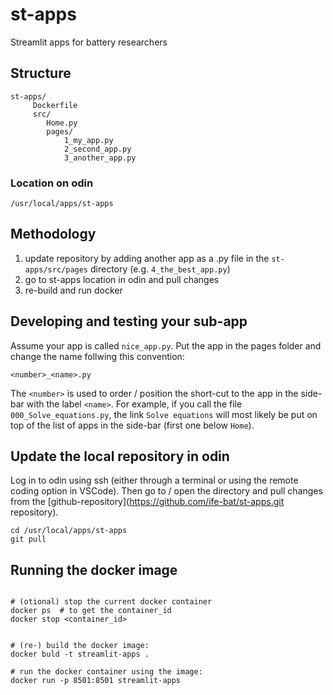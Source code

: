 # st-apps

Streamlit apps for battery researchers

## Structure

```shell
st-apps/
     Dockerfile
     src/
        Home.py
        pages/
            1_my_app.py
            2_second_app.py
            3_another_app.py
```

### Location on odin

`/usr/local/apps/st-apps`

## Methodology

1. update repository by adding another app as a .py file in the `st-apps/src/pages` directory (e.g. `4_the_best_app.py`)
2. go to st-apps location in odin and pull changes
3. re-build and run docker


## Developing and testing your sub-app

Assume your app is called `nice_app.py`. Put the app in the pages folder and change the name follwing this convention:

`<number>_<name>.py`

The `<number>` is used to order / position the short-cut to the app in the side-bar with the label `<name>`. For example,
if you call the file `000_Solve_equations.py`, the link `Solve equations` will most likely be put on top of the 
list of apps in the side-bar (first one below `Home`). 

## Update the local repository in odin

Log in to odin using ssh (either through a terminal or using the remote coding option in VSCode). Then go to / open
the directory and pull changes from the [github-repository](https://github.com/ife-bat/st-apps.git repository).

```shell
cd /usr/local/apps/st-apps
git pull 
```


## Running the docker image

```shell

# (otional) stop the current docker container
docker ps  # to get the container_id
docker stop <container_id>


# (re-) build the docker image:
docker buld -t streamlit-apps .

# run the docker container using the image:
docker run -p 8501:8501 streamlit-apps

```
